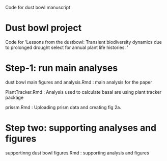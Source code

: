 Code for dust bowl manuscript

# Dust bowl project

Code for 'Lessons from the dustbowl: Transient biodiversity dynamics due to prolonged drought select for annual plant life histories. '

# Step-1: run main analyses

dust bowl main figures and analysis.Rmd : main analysis for the paper

PlantTracker.Rmd : Analysis used to calculate basal are using plant tracker package 

prissm.Rmd : Uploading prism data and creating fig 2a. 


# Step two: supporting analyses and figures 
supportinng dust bowl figures.Rmd : supporting analysis and figures
